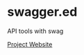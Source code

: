 # swagger.ed
API tools with swag

[Project Website](http://chefarchitect.github.io/apispots/swaggered/)
